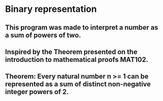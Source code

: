 # Binary representation

## This program was made to interpret a number as a sum of powers of two.
## Inspired by the Theorem presented on the introduction to mathematical proofs MAT102.
## Theorem: Every natural number n >= 1 can be represented as a sum of distinct non-negative integer powers of 2.